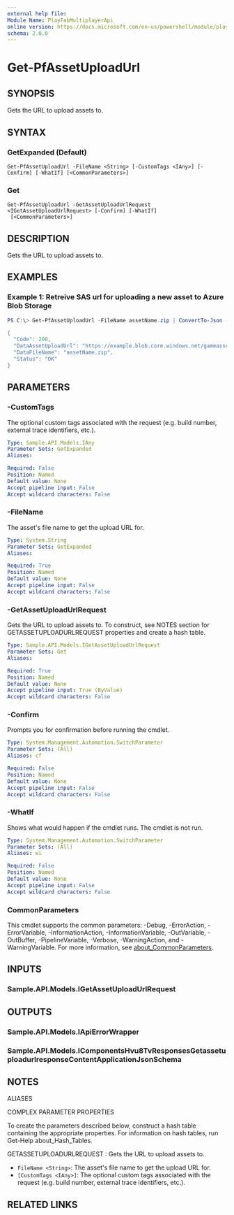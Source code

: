 ```yaml
---
external help file:
Module Name: PlayFabMultiplayerApi
online version: https://docs.microsoft.com/en-us/powershell/module/playfabmultiplayerapi/get-pfassetuploadurl
schema: 2.0.0
---
```


# Get-PfAssetUploadUrl

## SYNOPSIS
Gets the URL to upload assets to.

## SYNTAX

### GetExpanded (Default)
```
Get-PfAssetUploadUrl -FileName <String> [-CustomTags <IAny>] [-Confirm] [-WhatIf] [<CommonParameters>]
```

### Get
```
Get-PfAssetUploadUrl -GetAssetUploadUrlRequest <IGetAssetUploadUrlRequest> [-Confirm] [-WhatIf]
 [<CommonParameters>]
```

## DESCRIPTION
Gets the URL to upload assets to.

## EXAMPLES

### Example 1: Retreive SAS url for uploading a new asset to Azure Blob Storage
```powershell
PS C:\> Get-PfAssetUploadUrl -FileName assetName.zip | ConvertTo-Json -depth 5

{
  "Code": 200,
  "DataAssetUploadUrl": "https://example.blob.core.windows.net/gameassets/assetName.zip?sv=2015-04-05&ss=b&srt=sco&sp=rw&st=2021-02-08T21%3A07%3A00.2291421Z&se=2021-02-09T03%3A07%3A00.2291368Z&spr=https&sig=example&api-version=2018-03-28",
  "DataFileName": "assetName.zip",
  "Status": "OK"
}
```



## PARAMETERS

### -CustomTags
The optional custom tags associated with the request (e.g.
build number, external trace identifiers, etc.).

```yaml
Type: Sample.API.Models.IAny
Parameter Sets: GetExpanded
Aliases:

Required: False
Position: Named
Default value: None
Accept pipeline input: False
Accept wildcard characters: False
```

### -FileName
The asset's file name to get the upload URL for.

```yaml
Type: System.String
Parameter Sets: GetExpanded
Aliases:

Required: True
Position: Named
Default value: None
Accept pipeline input: False
Accept wildcard characters: False
```

### -GetAssetUploadUrlRequest
Gets the URL to upload assets to.
To construct, see NOTES section for GETASSETUPLOADURLREQUEST properties and create a hash table.

```yaml
Type: Sample.API.Models.IGetAssetUploadUrlRequest
Parameter Sets: Get
Aliases:

Required: True
Position: Named
Default value: None
Accept pipeline input: True (ByValue)
Accept wildcard characters: False
```

### -Confirm
Prompts you for confirmation before running the cmdlet.

```yaml
Type: System.Management.Automation.SwitchParameter
Parameter Sets: (All)
Aliases: cf

Required: False
Position: Named
Default value: None
Accept pipeline input: False
Accept wildcard characters: False
```

### -WhatIf
Shows what would happen if the cmdlet runs.
The cmdlet is not run.

```yaml
Type: System.Management.Automation.SwitchParameter
Parameter Sets: (All)
Aliases: wi

Required: False
Position: Named
Default value: None
Accept pipeline input: False
Accept wildcard characters: False
```

### CommonParameters
This cmdlet supports the common parameters: -Debug, -ErrorAction, -ErrorVariable, -InformationAction, -InformationVariable, -OutVariable, -OutBuffer, -PipelineVariable, -Verbose, -WarningAction, and -WarningVariable. For more information, see [about_CommonParameters](http://go.microsoft.com/fwlink/?LinkID=113216).

## INPUTS

### Sample.API.Models.IGetAssetUploadUrlRequest

## OUTPUTS

### Sample.API.Models.IApiErrorWrapper

### Sample.API.Models.IComponentsHvu8TvResponsesGetassetuploadurlresponseContentApplicationJsonSchema

## NOTES

ALIASES

COMPLEX PARAMETER PROPERTIES

To create the parameters described below, construct a hash table containing the appropriate properties. For information on hash tables, run Get-Help about_Hash_Tables.


GETASSETUPLOADURLREQUEST <IGetAssetUploadUrlRequest>: Gets the URL to upload assets to.
  - `FileName <String>`: The asset's file name to get the upload URL for.
  - `[CustomTags <IAny>]`: The optional custom tags associated with the request (e.g. build number, external trace identifiers, etc.).

## RELATED LINKS

